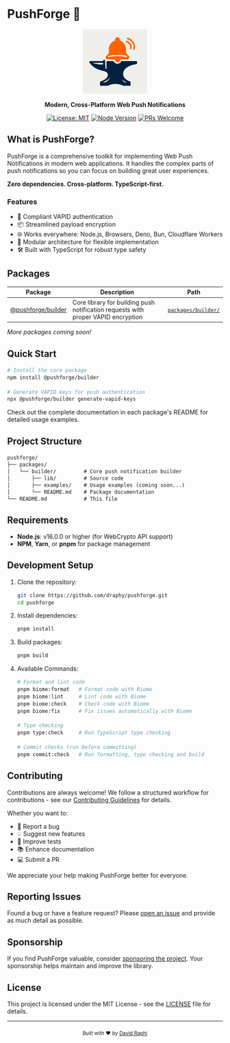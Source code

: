 # PushForge 🚀

<div align="center">

<img src="images/pushforge_logo.png" alt="PushForge Logo" width="150" />

**Modern, Cross-Platform Web Push Notifications**

[![License: MIT](https://img.shields.io/badge/License-MIT-blue.svg)](https://opensource.org/licenses/MIT)
[![Node Version](https://img.shields.io/badge/node-%3E%3D16.0.0-brightgreen)](https://nodejs.org/)
[![PRs Welcome](https://img.shields.io/badge/PRs-welcome-brightgreen.svg)](CONTRIBUTING.md)

</div>

## What is PushForge?

PushForge is a comprehensive toolkit for implementing Web Push Notifications in modern web applications. It handles the complex parts of push notifications so you can focus on building great user experiences.

**Zero dependencies. Cross-platform. TypeScript-first.**

### Features

- 🔐 Compliant VAPID authentication
- 📦 Streamlined payload encryption
- 🌐 Works everywhere: Node.js, Browsers, Deno, Bun, Cloudflare Workers
- 🧩 Modular architecture for flexible implementation
- 🛠️ Built with TypeScript for robust type safety

## Packages

| Package                                | Description                                                                       | Path                                    |
| -------------------------------------- | --------------------------------------------------------------------------------- | --------------------------------------- |
| [@pushforge/builder](packages/builder) | Core library for building push notification requests with proper VAPID encryption | [`packages/builder/`](packages/builder) |

_More packages coming soon!_

## Quick Start

```bash
# Install the core package
npm install @pushforge/builder

# Generate VAPID keys for push authentication
npx @pushforge/builder generate-vapid-keys
```

Check out the complete documentation in each package's README for detailed usage examples.

## Project Structure

```
pushforge/
├── packages/
│   └── builder/         # Core push notification builder
│       ├── lib/         # Source code
│       ├── examples/    # Usage examples (coming soon...)
│       └── README.md    # Package documentation
└── README.md            # This file
```

## Requirements

- **Node.js**: v16.0.0 or higher (for WebCrypto API support)
- **NPM**, **Yarn**, or **pnpm** for package management

## Development Setup

1. Clone the repository:

   ```bash
   git clone https://github.com/draphy/pushforge.git
   cd pushforge
   ```

2. Install dependencies:

   ```bash
   pnpm install
   ```

3. Build packages:

   ```bash
   pnpm build
   ```

4. Available Commands:

   ```bash
   # Format and lint code
   pnpm biome:format   # Format code with Biome
   pnpm biome:lint     # Lint code with Biome
   pnpm biome:check    # Check code with Biome
   pnpm biome:fix      # Fix issues automatically with Biome

   # Type checking
   pnpm type:check     # Run TypeScript type checking

   # Commit checks (run before committing)
   pnpm commit:check   # Run formatting, type checking and build
   ```

## Contributing

Contributions are always welcome! We follow a structured workflow for contributions - see our [Contributing Guidelines](CONTRIBUTING.md) for details.

Whether you want to:

- 🐛 Report a bug
- 💡 Suggest new features
- 🧪 Improve tests
- 📚 Enhance documentation
- 💻 Submit a PR

We appreciate your help making PushForge better for everyone.

## Reporting Issues

Found a bug or have a feature request? Please [open an issue](https://github.com/draphy/pushforge/issues/new) and provide as much detail as possible.

## Sponsorship

If you find PushForge valuable, consider [sponsoring the project](https://github.com/sponsors/draphy). Your sponsorship helps maintain and improve the library.

## License

This project is licensed under the MIT License - see the [LICENSE](LICENSE) file for details.

---

<div align="center">
  <sub>Built with ❤️ by <a href="https://github.com/draphy">David Raphi</a></sub>
</div>
